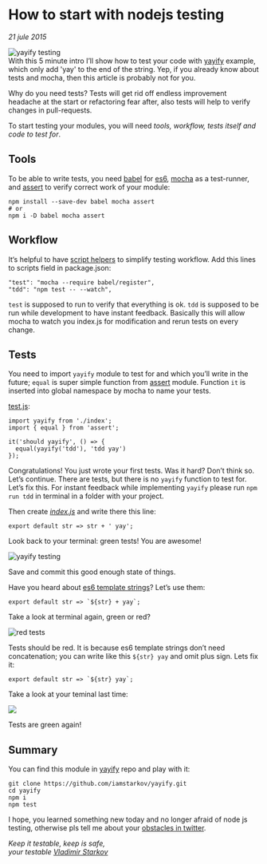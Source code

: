 # How to start with nodejs testing

_21 jule 2015_

![yayify testing](https://i.imgur.com/Fe1uwiv.png)  
With this 5 minute intro I’ll show how to test your code with [yayify][yayify] example, which only add 'yay' to the end of the string. Yep, if you already know about tests and mocha, then this article is probably not for you.

Why do you need tests? Tests will get rid off endless improvement headache  at the start or refactoring fear after, also tests will help to verify changes in pull-requests.

To start testing your modules, you will need _tools, workflow, tests itself and code to test for_.

## Tools

To be able to write tests, you need [babel][babel] for [es6][es6], [mocha][mocha] as a test-runner, and [assert][assert] to verify correct work of your module:

    npm install --save-dev babel mocha assert
    # or
    npm i -D babel mocha assert

## Workflow

It‘s helpful to have [script helpers](fav-npm-scripts) to simplify testing workflow. Add this lines to scripts field in package.json:

    "test": "mocha --require babel/register",
    "tdd": "npm test -- --watch",

`test` is supposed to run to verify that everything is ok. `tdd` is supposed to be run while development to have instant feedback. Basically this will allow mocha to watch you index.js for modification and rerun tests on every change.

## Tests

You need to import `yayify` module to test for and which you’ll write in the future; `equal` is super simple function from [assert][assert] module. Function `it` is inserted into global namespace by mocha to name your tests.

[test.js][test.js]:

    import yayify from './index';
    import { equal } from 'assert';

    it('should yayify', () => {
      equal(yayify('tdd'), 'tdd yay')
    });

Congratulations! You just wrote your first tests. Was it hard? Don’t think so. Let’s continue. There are tests, but there is no `yayify` function to test for. Let’s fix this. For instant feedback while implementing `yayify` please run `npm run tdd` in terminal in a folder with your project.

Then create _[index.js][index.js]_ and write there this line:

    export default str => str + ' yay';

Look back to your terminal: green tests! You are awesome!

![yayify testing](https://i.imgur.com/Fe1uwiv.png)

Save and commit this good enough state of things.

Have you heard about [es6 template strings][template-strings]? Let’s use them:

    export default str => `${str} + yay`;

Take a look at terminal again, green or red?

![red tests](https://i.imgur.com/cLGlAfB.png)

Tests should be red. It is because es6 template strings don’t need concatenation; you can write like this `${str} yay` and omit plus sign. Lets fix it:

    export default str => `${str} yay`;

Take a look at your teminal last time:

![](https://i.imgur.com/Jb4kWAN.png)

Tests are green again!

## Summary

You can find this module in [yayify][yayify] repo and play with it:

    git clone https://github.com/iamstarkov/yayify.git
    cd yayify
    npm i
    npm test

I hope, you learned something new today and no longer afraid of node js testing, otherwise pls tell me about your [obstacles in twitter][twitter].

_Keep it testable, keep is safe,  
your testable [Vladimir Starkov](https://iamstarkov.com)_


[template-strings]: https://github.com/lukehoban/es6features#template-strings
[es6]: https://git.io/es6features
[twitter]: https://twitter.com/iamstarkov
[babel]: https://npmjs.com/package/babel
[mocha]: https://npmjs.com/package/mocha
[assert]: https://npmjs.com/package/assert
[yayify]: https://github.com/iamstarkov/yayify
[fav-npm-scripts]: https://iamstarkov.com/fav-npm-scripts/
[test.js]:https://github.com/iamstarkov/yayify/blob/master/test.js
[index.js]:https://github.com/iamstarkov/yayify/blob/master/index.js

